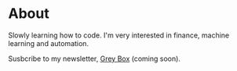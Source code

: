 # About

Slowly learning how to code. I'm very interested in finance, machine learning and automation.

Susbcribe to my newsletter, [Grey Box](https://greybox.substack.com) (coming soon). 
